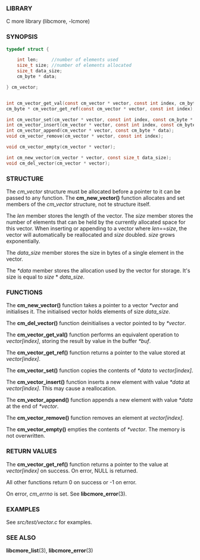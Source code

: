 ### LIBRARY
C more library (libcmore, -lcmore)


### SYNOPSIS
```c
typedef struct {

    int len;     //number of elements used
    size_t size; //number of elements allocated
    size_t data_size;
    cm_byte * data;

} cm_vector;


int cm_vector_get_val(const cm_vector * vector, const int index, cm_byte * buf);
cm_byte * cm_vector_get_ref(const cm_vector * vector, const int index);

int cm_vector_set(cm_vector * vector, const int index, const cm_byte * data);
int cm_vector_insert(cm_vector * vector, const int index, const cm_byte * data);
int cm_vector_append(cm_vector * vector, const cm_byte * data);
void cm_vector_remove(cm_vector * vector, const int index);

void cm_vector_empty(cm_vector * vector);

int cm_new_vector(cm_vector * vector, const size_t data_size);
void cm_del_vector(cm_vector * vector);
```


### STRUCTURE
The *cm_vector* structure must be allocated before a pointer to it can be passed to any function. The **cm_new_vector()** function allocates and set members of the *cm_vector* structure, not te structure itself.  
  
The *len* member stores the length of the vector. The *size* member stores the number of elements that can be held by the currently allocated space for this vector. When inserting or appending to a vector where *len*==*size*, the vector will automatically be reallocated and *size* doubled. *size* grows exponentially.  
  
The *data_size* member stores the size in bytes of a single element in the vector.  
  
The *\*data* member stores the allocation used by the vector for storage. It's size is equal to *size* * *data_size*.  
  

### FUNCTIONS
The **cm_new_vector()** function takes a pointer to a vector *\*vector* and initialises it. The initialised vector holds elements of size *data_size*.  
  
The **cm_del_vector()** function deinitialises a vector pointed to by *\*vector*.  
  
  
The **cm_vector_get_val()** function performs an equivalent operation to *vector[index]*, storing the result by value in the buffer *\*buf*.  
  
The **cm_vector_get_ref()** function returns a pointer to the value stored at *vector[index]*.  
  
  
The **cm_vector_set()** function copies the contents of *\*data* to *vector[index]*.  
  
The **cm_vector_insert()** function inserts a new element with value *\*data* at *vector[index]*. This may cause a reallocation.  
  
The **cm_vector_append()** function appends a new element with value *\*data* at the end of *\*vector*.  
  
The **cm_vector_remove()** function removes an element at *vector[index]*.  
  
The **cm_vector_empty()** empties the contents of *\*vector*. The memory is not overwritten.  
  

### RETURN VALUES
The **cm_vector_get_ref()** function returns a pointer to the value at *vector[index]* on success. On error, NULL is returned. 

All other functions return 0 on success or -1 on error. 

On error, *cm_errno* is set. See **libcmore_error**(3).  
  

### EXAMPLES
See *src/test/vector.c* for examples.  
  

### SEE ALSO
**libcmore_list**(3), **libcmore_error**(3)
